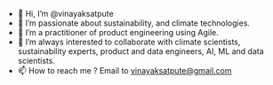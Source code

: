 - 👋 Hi, I’m @vinayaksatpute
- 👀 I’m passionate about sustainability, and climate technologies.
- 🌱 I’m a practitioner of product engineering using Agile. 
- 💞️ I’m always interested to collaborate with climate scientists, sustainability experts, product and data engineers, AI, ML and data scientists.
- 📫 How to reach me ? Email to vinayaksatpute@gmail.com

<!---
vinayaksatpute/vinayaksatpute is a ✨ special ✨ repository because its `README.md` (this file) appears on your GitHub profile.
You can click the Preview link to take a look at your changes.
--->
